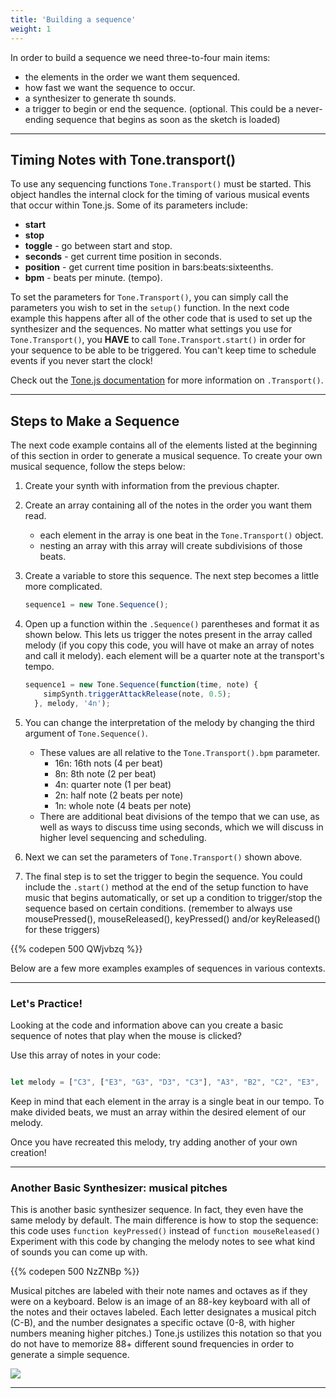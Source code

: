 ```yaml
---
title: 'Building a sequence'
weight: 1
---
```


In order to build a sequence we need three-to-four main items:

* the elements in the order we want them sequenced.
* how fast we want the sequence to occur.
* a synthesizer to generate th sounds.
* a trigger to begin or end the sequence. (optional. This could be a never-ending sequence that begins as soon as the sketch is loaded)

---

## Timing Notes with Tone.transport()

To use any sequencing functions ```Tone.Transport()``` must be started. This object handles the internal clock for the timing of various musical events that occur within Tone.js. Some of its parameters include:

 - **start** 
 - **stop**
 - **toggle** - go between start and stop.
 - **seconds** - get current time position in seconds.
 - **position** - get current time position in bars:beats:sixteenths.
 - **bpm** - beats per minute. (tempo).

 To set the parameters for `Tone.Transport()`, you can simply call the parameters you wish to set in the `setup()` function. In the next code example this happens after all of the other code that is used to set up the synthesizer and the sequences. No matter what settings you use for `Tone.Transport()`, you **HAVE** to call `Tone.Transport.start()` in order for your sequence to be able to be triggered. You can't keep time to schedule events if you never start the clock!


Check out the <a href="https://tonejs.github.io/docs/r13/Transport" target="_blank"> Tone.js documentation</a> for more information on `.Transport()`. 

---

## Steps to Make a Sequence

The next code example contains all of the elements listed at the beginning of this section in order to generate a musical sequence. To create your own musical sequence, follow the steps below:

1. Create your synth with information from the previous chapter. 
2. Create an array containing all of the notes in the order you want them read.
    * each element in the array is one beat in the `Tone.Transport()` object.
    * nesting an array with this array will create subdivisions of those beats. 
3. Create a variable to store this sequence. The next step becomes a little more complicated.

    ```js
    sequence1 = new Tone.Sequence();
    ```

4. Open up a function within the `.Sequence()` parentheses and format it as shown below. This lets us trigger the notes present in the array called melody (if you copy this code, you will have ot make an array of notes and call it melody). each element will be a quarter note at the transport's tempo.

    ```js
    sequence1 = new Tone.Sequence(function(time, note) { 
        simpSynth.triggerAttackRelease(note, 0.5);
      }, melody, '4n');
    ```

5. You can change the interpretation of the melody by changing the third argument of `Tone.Sequence()`.
    * These values are all relative to the `Tone.Transport().bpm` parameter.
        * 16n: 16th nots (4 per beat)
        * 8n: 8th note (2 per beat)
        * 4n: quarter note (1 per beat)
        * 2n: half note (2 beats per note)
        * 1n: whole note (4 beats per note)
    * There are additional beat divisions of the tempo that we can use, as well as ways to discuss time using seconds, which we will discuss in higher level sequencing and scheduling.
6. Next we can set the parameters of `Tone.Transport()` shown above.
7. The final step is to set the trigger to begin the sequence. You could include the `.start()` method at the end of the setup function to have music that begins automatically, or set up a condition to trigger/stop the sequence based on certain conditions. (remember to always use mousePressed(), mouseReleased(), keyPressed() and/or keyReleased() for these triggers)

{{% codepen 500 QWjvbzq %}}


Below are a few  more examples examples of sequences in various contexts.


---

### Let's Practice!

Looking at the code and information above can you create a basic sequence of notes that play when the mouse is clicked?

Use this array of notes in your code:

```js

let melody = ["C3", ["E3", "G3", "D3", "C3"], "A3", "B2", "C2", "E3", ["A2", "G2"], "C4"];


```

Keep in mind that each element in the array is a single beat in our tempo. To make divided beats, we must an array within the desired element of our melody.

Once you have recreated this melody, try adding another of your own creation!

---

### Another Basic Synthesizer: musical pitches

This is another basic synthesizer sequence. In fact, they even have the same melody by default. The main difference is how to stop the sequence: this code uses `function keyPressed()` instead of `function mouseReleased()` Experiment with this code by changing the melody notes to see what kind of sounds you can come up with. 

{{% codepen 500 NzZNBp %}}

Musical pitches are labeled with their note names and octaves as if they were on a keyboard. Below is an image of an 88-key keyboard with all of the notes and their octaves labeled. Each letter designates a musical pitch (C-B), and the number designates a specific octave (0-8, with higher numbers meaning higher pitches.) Tone.js ustilizes this notation so that you do not have to memorize 88+ different sound frequencies in order to generate a simple sequence.

![](/images/graphics/keyboard.png)

---


<!-- This section has changed with the newest updates to Tone. Need to look at the code and re-write it to have everything work in V14. -->

<!-- ### Modifying a Sequence During Performance -->

<!-- This next code functions a little differently that the previous ones: you are able to change the contents being performed in real time by adjusting the slider. This is done by using the [Tone.CtrlPattern()](https://tonejs.github.io/docs/13.8.25/CtrlPattern.html) object ot process the melody array before it is fed into the sequence. With this object you can specify ways that Tone.js interacts with a pattern of notes given to it as an array. In this example, the pattern is set to 'Random once' which cycles through the given notes in a random order. By adjusting the probability value with the slider on line 46 we are able to change how likely it is that Tone.js will feed the next array index into the `Tone.Sequence()` on the following beat.

{{% codepen 500 dKjLpR %}}

We will discuss control patterns in more detail in the [Rhythm and Tuning](https://pdm.lsupathways.org/3_audio/2_synthsandmusic/2_lesson_2/rhythm-and-tuning/) section. -->

<!-- ### Removing and Replacing Patterns in the Same Sequence

This code interacts with `Tone.Sequence()` in a different way than any of the previous examples. You can start and stop the sequences by pressing the capital P and S keys respectively. (play and stop) Once the transport has started you are able to specify which of the melodies from the nested array is fed into `Tone.Sequence()` by clicking on the corresponding rectangular tab on the canvas.

{{% codepen 500 wXVVgX %}}

Looking at the code, we can see that these tabs are defined as a specific class of objects in the code. The majority of code within the setup and draw functions tell the tabs how to appear and behave once they are clicked. However, like most of the examples in this unit, the code to adjust the sound is located within `function MousePressed()`. We can see every time the mouse is clicked the code automatically removes the current notes from the sequence. Then, using a for loop, the code checks which tab is being clicked through custom function checkForClick() and uses the return of that function to trigger the change in appearance oon the canvas, as well as select the new melody from the nested array to give to `Tone.Sequence()`.

--- -->
